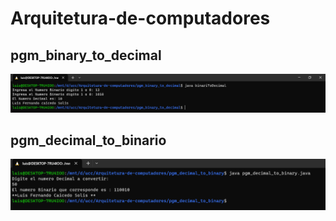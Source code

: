 # Arquitetura-de-computadores

## pgm_binary_to_decimal
![pgm_binary_to_decimal](/binariotodecimal/binariotodecimal.png)

## pgm_decimal_to_binario
![pgm_binary_to_decimal](/decimaltobinario/decimaltobinario.png)
